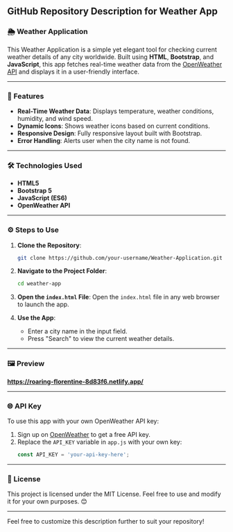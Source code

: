 ## GitHub Repository Description for Weather App

### 🌦️ Weather Application

This Weather Application is a simple yet elegant tool for checking current weather details of any city worldwide. Built using **HTML**, **Bootstrap**, and **JavaScript**, this app fetches real-time weather data from the [OpenWeather API](https://openweathermap.org/) and displays it in a user-friendly interface.

---

### 🚀 Features

- **Real-Time Weather Data**: Displays temperature, weather conditions, humidity, and wind speed.
- **Dynamic Icons**: Shows weather icons based on current conditions.
- **Responsive Design**: Fully responsive layout built with Bootstrap.
- **Error Handling**: Alerts user when the city name is not found.

---

### 🛠️ Technologies Used

- **HTML5**
- **Bootstrap 5**
- **JavaScript (ES6)**
- **OpenWeather API**

---

### ⚙️ Steps to Use

1. **Clone the Repository**:
   ```bash
   git clone https://github.com/your-username/Weather-Application.git
   ```

2. **Navigate to the Project Folder**:
   ```bash
   cd weather-app
   ```

3. **Open the `index.html` File**:
   Open the `index.html` file in any web browser to launch the app.

4. **Use the App**:
   - Enter a city name in the input field.
   - Press "Search" to view the current weather details.

---

### 🖼️ Preview
**https://roaring-florentine-8d83f6.netlify.app/**

---

### 🌐 API Key
To use this app with your own OpenWeather API key:
1. Sign up on [OpenWeather](https://openweathermap.org/) to get a free API key.
2. Replace the `API_KEY` variable in `app.js` with your own key:
   ```javascript
   const API_KEY = 'your-api-key-here';
   ```

---

### 📜 License
This project is licensed under the MIT License. Feel free to use and modify it for your own purposes. 😊

---

Feel free to customize this description further to suit your repository!
